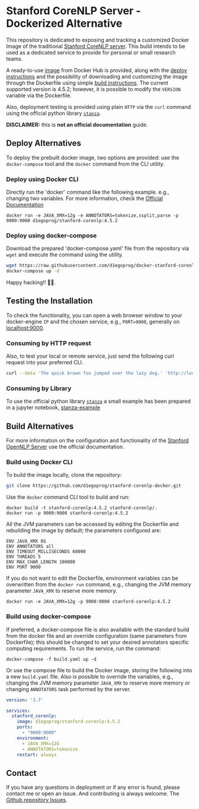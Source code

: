 # Stanford CoreNLP Server - Dockerized Alternative

This repository is dedicated to exposing and tracking a customized Docker Image of the traditional [Stanford CoreNLP server](http://stanfordnlp.github.io/CoreNLP/corenlp-server.html). This build intends to be used as a dedicated service to provide for personal or small research teams.

A ready-to-use [image](https://hub.docker.com/r/d1egoprog/stanford-corenlp) from Docker Hub is provided, along with the [deploy instructions](#deploy-alternatives) and the possibility of downloading and customizing the image through the Dockerfile using simple [build instructions](#build-alternatives). The current supported version is 4.5.2; however, it is possible to modify the `VERSION` variable via the Dockerfile.

Also, deployment testing is provided using plain `HTTP` via the `curl` command using the official python library [`stanza`](https://stanfordnlp.github.io/stanza/).

**DISCLAIMER:** this is **not an official documentation** guide. 

## Deploy Alternatives

To deploy the prebuilt docker image, two options are provided: use the `docker-compose` tool and the `docker` command from the CLI utility.

### Deploy using Docker CLI

Directly run the 'docker' command like the following example. e.g., changing two variables. For more information, check the [Official Documentation](http://stanfordnlp.github.io/CoreNLP/corenlp-server.html)

``` Docker
docker run -e JAVA_XMX=12g -e ANNOTATORS=tokenize,ssplit,parse -p 9000:9000 d1egoprog/stanford-corenlp:4.5.2
```

### Deploy using docker-compose

Download the prepared 'docker-compose.yaml' file from the repository via `wget` and execute the command using the utility.

``` BASH
wget https://raw.githubusercontent.com/d1egoprog/docker-stanford-corenlp/main/docker-compose.yaml
docker-compose up -d
```
Happy hacking!! 🖖🖖.

## Testing the Installation

To check the functionality, you can open a web browser window to your docker-engine `IP` and the chosen service, e.g., `PORT=9000`, generally on [localhost:9000](http://localhost:9000). 

### Consuming by HTTP request

Also, to test your local or remote service, just send the following curl request into your preferred CLI.

``` BASH
curl --data 'The quick brown fox jumped over the lazy dog.' 'http://localhost:9000/?properties={%22annotators%22%3A%22tokenize%2Cssplit%2Cpos%22%2C%22outputFormat%22%3A%22json%22}' -o -
```

### Consuming by Library

To use the official python library [`stanza`](https://stanfordnlp.github.io/stanza/) a small example has been prepared in a jupyter notebook, [stanza-example](https://github.com/d1egoprog/docker-stanford-corenlp/blob/main/test/stanza-example.ipynb)

## Build Alternatives

For more information on the configuration and functionality of the [Stanford OpenNLP Server](https://stanfordnlp.github.io/CoreNLP/corenlp-server.html) use the official documentation.

### Build using Docker CLI

To build the image locally, clone the repository: 

``` BASH
git clone https://github.com/d1egoprog/stanford-corenlp-docker.git
```

Use the `docker` command CLI tool to build and run:

``` Docker
docker build -t stanford-corenlp:4.5.2 stanford-corenlp/.
docker run -p 9000:9000 stanford-corenlp:4.5.2
```

All the JVM parameters can be accessed by editing the Dockerfile and rebuilding the image by default; the parameters configured are:

``` Docker
ENV JAVA_XMX 8G
ENV ANNOTATORS all
ENV TIMEOUT_MILLISECONDS 60000
ENV THREADS 5
ENV MAX_CHAR_LENGTH 100000
ENV PORT 9000
```

If you do not want to edit the Dockerfile, environment variables can be overwritten from the `docker run` command, e.g., changing the JVM memory parameter `JAVA_XMX` to reserve more memory. 

``` Docker
docker run -e JAVA_XMX=12g -p 9000:9000 stanford-corenlp:4.5.2
```

### Build using docker-compose

If preferred, a docker-compose file is also available with the standard build from the docker file and an override configuration (same parameters from Dockerfile); this should be changed to set your desired annotators specific computing requirements. To run the service, run the command:

``` Docker
docker-compose -f build.yaml up -d
```

Or use the compose file to build the Docker image, storing the following into a new `build.yaml` file. Also is possible to override the variables, e.g., changing the JVM memory parameter `JAVA_XMX` to reserve more memory or changing `ANNOTATORS` task performed by the server. 

``` YAML
version: '3.7'

services:
  stanford_corenlp:
    image: d1egoprog/stanford-corenlp:4.5.2
    ports:
      - "9000:9000"
    environment: 
      - JAVA_XMX=12G
      - ANNOTATORS=tokenize
    restart: always
```

## Contact

If you have any questions in deployment or if any error is found, please contact me or open an issue. And contributing is always welcome. The [Github repository Issues](https://github.com/d1egoprog/docker-stanford-corenlp/issues).
